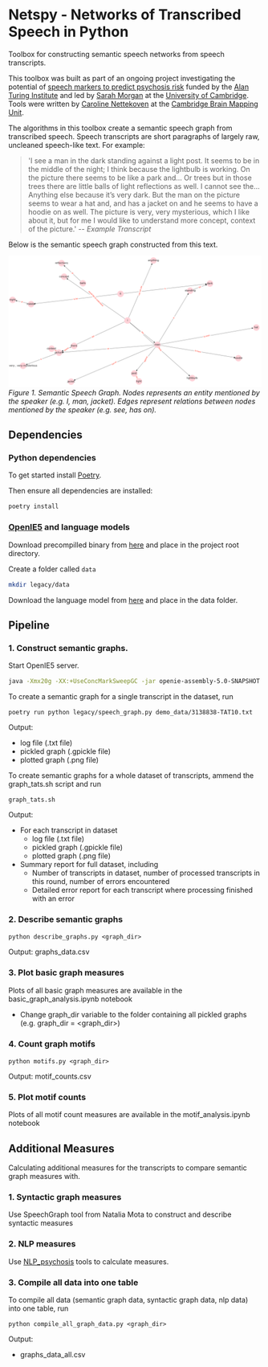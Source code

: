 # Netspy - Networks of Transcribed Speech in Python
Toolbox for constructing semantic speech networks from speech transcripts.

This toolbox was built as part of an ongoing project investigating the potential of [speech markers to predict psychosis risk](https://www.turing.ac.uk/research/research-projects/towards-incoherent-speech-predictor-psychosis-risk) funded by the [Alan Turing Institute](https://www.turing.ac.uk) and led by [Sarah Morgan](https://www.neuroscience.cam.ac.uk/directory/profile.php?SarahMorgan) at the [University of Cambridge](https://www.cam.ac.uk). Tools were written by [Caroline Nettekoven](https://www.neuroscience.cam.ac.uk/directory/profile.php?caronettekoven) at the  [Cambridge Brain Mapping Unit](http://www.bmu.psychiatry.cam.ac.uk).

The algorithms in this toolbox create a semantic speech graph from transcribed speech. Speech transcripts are short paragraphs of largely raw, uncleaned speech-like text. For example:

> 'I see a man in the dark standing against a light post. It seems to be in the middle of the night; I think because the lightbulb is working. On the picture there seems to be like a park and... Or trees but in those trees there are little balls of light reflections as well. I cannot see the… Anything else because it’s very dark. But the man on the picture seems to wear a hat and, and has a jacket on and he seems to have a hoodie on as well. The picture is very, very mysterious, which I like about it, but for me I would like to understand more concept, context of the picture.'
> -- <cite>Example Transcript</cite>

Below is the semantic speech graph constructed from this text.

![Semantic speech graph example](semantic_speech_graph_example.png)
*Figure 1. Semantic Speech Graph. Nodes represents an entity mentioned by the speaker (e.g. I, man, jacket). Edges represent relations between nodes mentioned by the speaker (e.g. see, has on).*

## Dependencies

### Python dependencies

To get started install [Poetry](https://python-poetry.org/docs/).

Then ensure all dependencies are installed:

```bash
poetry install
```

### [OpenIE5](https://github.com/dair-iitd/OpenIE-standalone/tree/v5.0.1) and language models

Download precompilled binary from [here](https://drive.google.com/file/d/19z8LO-CYOfJfV5agm82PZ2JNWNUPIB6D/view?usp=sharing) and place in the project root directory.

Create a folder called `data`

```bash
mkdir legacy/data
```

Download the language model from [here](https://drive.google.com/file/d/0B-5EkZMOlIt2cFdjYUJZdGxSREU/view?usp=sharing) and place in the data folder. 

## Pipeline
### 1. Construct semantic graphs.
  Start OpenIE5 server.
  ```bash
  java -Xmx20g -XX:+UseConcMarkSweepGC -jar openie-assembly-5.0-SNAPSHOT.jar  --ignore-errors --httpPort 6000
  ```
  To create a semantic graph for a single transcript in the dataset, run
  ```console
  poetry run python legacy/speech_graph.py demo_data/3138838-TAT10.txt
  ```
  Output:
  - log file (.txt file)
  - pickled graph (.gpickle file)
  - plotted graph (.png file)
    
  To create semantic graphs for a whole dataset of transcripts, ammend the graph_tats.sh script and run
  ```console
  graph_tats.sh
  ```
  Output:
  - For each transcript in dataset
    - log file (.txt file)
    - pickled graph (.gpickle file)
    - plotted graph (.png file)
  - Summary report for full dataset, including
    - Number of transcripts in dataset, number of processed transcripts in this round, number of errors encountered
    - Detailed error report for each transcript where processing finished with an error

### 2. Describe semantic graphs
  ```console
  python describe_graphs.py <graph_dir>
  ```
  Output: graphs_data.csv
  
### 3. Plot basic graph measures
Plots of all basic graph measures are available in the basic_graph_analysis.ipynb notebook
  - Change graph_dir variable to the folder containing all pickled graphs (e.g. graph_dir = <graph_dir>)
  
### 4. Count graph motifs
  ```console
  python motifs.py <graph_dir>
  ```
  Output: motif_counts.csv

### 5. Plot motif counts
Plots of all motif count measures are available in the  motif_analysis.ipynb notebook

## Additional Measures
Calculating additional measures for the transcripts to compare semantic graph measures with.

### 1. Syntactic graph measures
Use SpeechGraph tool from Natalia Mota to construct and describe syntactic measures

### 2. NLP measures
Use [NLP_psychosis](https://github.com/carobellum/NLP_psychosis) tools to calculate measures. 

### 3. Compile all data into one table
To compile all data (semantic graph data, syntactic graph data, nlp data) into one table, run
```console
python compile_all_graph_data.py <graph_dir>
```
Output:
- graphs_data_all.csv


